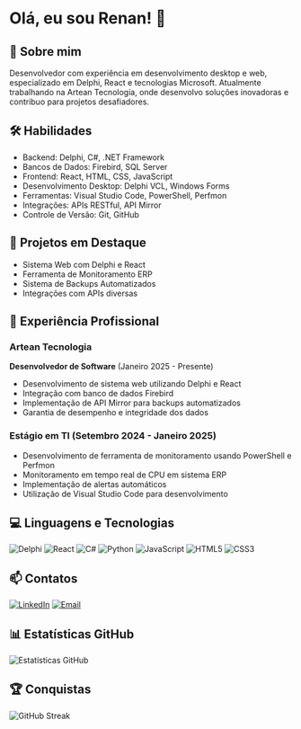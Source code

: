# Olá, eu sou Renan! 👋

## 🚀 Sobre mim
Desenvolvedor com experiência em desenvolvimento desktop e web, especializado em Delphi, React e tecnologias Microsoft. Atualmente trabalhando na Artean Tecnologia, onde desenvolvo soluções inovadoras e contribuo para projetos desafiadores.

## 🛠 Habilidades
- Backend: Delphi, C#, .NET Framework
- Bancos de Dados: Firebird, SQL Server
- Frontend: React, HTML, CSS, JavaScript
- Desenvolvimento Desktop: Delphi VCL, Windows Forms
- Ferramentas: Visual Studio Code, PowerShell, Perfmon
- Integrações: APIs RESTful, API Mirror
- Controle de Versão: Git, GitHub

## 🔭 Projetos em Destaque
- Sistema Web com Delphi e React
- Ferramenta de Monitoramento ERP
- Sistema de Backups Automatizados
- Integrações com APIs diversas

## 💼 Experiência Profissional

### Artean Tecnologia
**Desenvolvedor de Software** (Janeiro 2025 - Presente)
- Desenvolvimento de sistema web utilizando Delphi e React
- Integração com banco de dados Firebird
- Implementação de API Mirror para backups automatizados
- Garantia de desempenho e integridade dos dados

### Estágio em TI (Setembro 2024 - Janeiro 2025)
- Desenvolvimento de ferramenta de monitoramento usando PowerShell e Perfmon
- Monitoramento em tempo real de CPU em sistema ERP
- Implementação de alertas automáticos
- Utilização de Visual Studio Code para desenvolvimento

## 💻 Linguagens e Tecnologias
![Delphi](https://img.shields.io/badge/Delphi-EE1F35?style=for-the-badge&logo=delphi&logoColor=white)
![React](https://img.shields.io/badge/React-20232A?style=for-the-badge&logo=react&logoColor=61DAFB)
![C#](https://img.shields.io/badge/C%23-239120?style=for-the-badge&logo=c-sharp&logoColor=white)
![Python](https://img.shields.io/badge/Python-3776AB?style=for-the-badge&logo=python&logoColor=white)
![JavaScript](https://img.shields.io/badge/JavaScript-F7DF1E?style=for-the-badge&logo=javascript&logoColor=black)
![HTML5](https://img.shields.io/badge/HTML5-E34F26?style=for-the-badge&logo=html5&logoColor=white)
![CSS3](https://img.shields.io/badge/CSS3-1572B6?style=for-the-badge&logo=css3&logoColor=white)

## 📫 Contatos
[![LinkedIn](https://img.shields.io/badge/LinkedIn-0077B5?style=for-the-badge&logo=linkedin&logoColor=white)](https://www.linkedin.com/in/renan-dirceu-de-almeida-16645025a/)
[![Email](https://img.shields.io/badge/Email-D14836?style=for-the-badge&logo=gmail&logoColor=white)](mailto:renan@artean.com.br)

## 📊 Estatísticas GitHub
![Estatísticas GitHub](https://github-readme-stats.vercel.app/api?username=Renan_gc&show_icons=true&theme=dracula)

## 🏆 Conquistas
![GitHub Streak](https://github-readme-streak-stats.herokuapp.com/?user=Renan_gc&theme=dracula)
